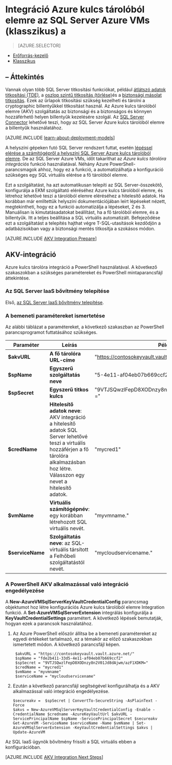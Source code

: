 <properties
    pageTitle="Az SQL Server Azure kulcs tárolóból elemre Integration tartományi Azure VMs (klasszikus)"
    description="Megtudhatja, hogy miként automatizálhatja a beállításait az SQL Server-titkosítás való használatának Azure kulcs tárolóból elemre. Ez a témakör ismerteti a klasszikus telepítési modell létrehozása virtuális gépeken futó SQL Server Azure kulcs tárolóra integrációs használatára."
    services="virtual-machines-windows"
    documentationCenter=""
    authors="rothja"
    manager="jhubbard"
    editor=""
    tags="azure-service-management"/>

<tags
    ms.service="virtual-machines-windows"
    ms.devlang="na"
    ms.topic="article"
    ms.tgt_pltfrm="vm-windows-sql-server"
    ms.workload="infrastructure-services"
    ms.date="09/26/2016"
    ms.author="jroth"/>

# <a name="configure-azure-key-vault-integration-for-sql-server-on-azure-vms-classic"></a>Integráció Azure kulcs tárolóból elemre az SQL Server Azure VMs (klasszikus) a

> [AZURE.SELECTOR]
- [Erőforrás-kezelő](virtual-machines-windows-ps-sql-keyvault.md)
- [Klasszikus](virtual-machines-windows-classic-ps-sql-keyvault.md)

## <a name="overview"></a>– Áttekintés
Vannak olyan több SQL Server titkosítási funkciókat, például [átlátszó adatok titkosítási (TDE)](https://msdn.microsoft.com/library/bb934049.aspx), a [oszlop szintű titkosítás (törlése)](https://msdn.microsoft.com/library/ms173744.aspx)és a [biztonsági másolat titkosítás](https://msdn.microsoft.com/library/dn449489.aspx). Ezek az űrlapok titkosítási szükség kezelheti és tárolni a cryptographic billentyűkkel titkosítást használ. Az Azure kulcs tárolóból elemre (AKV) szolgáltatás az biztonsági és a biztonságos és könnyen hozzáférhető helyen billentyűk kezelésére szolgál. Az [SQL Server Connector](http://www.microsoft.com/download/details.aspx?id=45344) lehetővé teszi, hogy az SQL Server Azure kulcs tárolóból elemre a billentyűk használatához.

[AZURE.INCLUDE [learn-about-deployment-models](../../includes/learn-about-deployment-models-classic-include.md)]

A helyszíni gépeken futó SQL Server rendszert futtat, esetén [lépéssel elérése a számítógépről a helyszíni SQL Server Azure kulcs tárolóból elemre](https://msdn.microsoft.com/library/dn198405.aspx). De az SQL Server Azure VMs, időt takaríthat az *Azure kulcs tárolóra integrációs* funkció használatával. Néhány Azure PowerShell-parancsmagok ahhoz, hogy ez a funkció, a automatizálhatja a konfiguráció szükséges egy SQL virtuális elérése a fő tárolóból elemre.

Ezt a szolgáltatást, ha azt automatikusan telepíti az SQL Server-összekötő, konfigurálja a EKM szolgáltató eléréséhez Azure kulcs tárolóból elemre, és létrehoz lehetővé teszi a tárolóból elemre eléréséhez a hitelesítő adatok. Ha korábban már említettük helyszíni dokumentációjában leírt lépéseket nézett, megtekintheti, hogy ez a funkció automatizálja a lépéseket, 2 és 3. Manuálisan is kimutatásadatokat beállítást, ha a fő tárolóból elemre, és a billentyűk. Itt a teljes beállítása a SQL virtuális automatizált. Befejeződése ezt a szolgáltatást a telepítés hajthat végre T-SQL-utasítások kezdődjön a adatbázisokban vagy a biztonsági mentés titkosítja a szokásos módon.

[AZURE.INCLUDE [AKV Integration Prepare](../../includes/virtual-machines-sql-server-akv-prepare.md)]

## <a name="configure-akv-integration"></a>AKV-integráció
Azure kulcs tárolóra integráció a PowerShell használatával. A következő szakaszokban a szükséges paramétereket és PowerShell mintaparancsfájl áttekintése.

### <a name="install-the-sql-server-iaas-extension"></a>Az SQL Server IaaS bővítmény telepítése

Első, [az SQL Server IaaS bővítmény telepítése](virtual-machines-windows-classic-sql-server-agent-extension.md).

### <a name="understand-the-input-parameters"></a>A bemeneti paramétereket ismertetése
Az alábbi táblázat a paramétereket, a következő szakaszban az PowerShell parancsprogramot futtatásához szükséges.

|Paraméter|Leírás|Példa|
|---|---|---|
|**$akvURL**|**A fő tárolóra URL-címe**|"https://contosokeyvault.vault.azure.net/"|
|**$spName**|**Egyszerű szolgáltatás neve**|"5-4e11-af04eb07b669ccf2 fde2b411 - 33d"|
|**$spSecret**|**Egyszerű titkos kulcs**|"9VTJSQwzlFepD8XODnzy8n2V01Jd8dAjwm/azF1XDKM ="|
|**$credName**|**Hitelesítő adatok neve**: AKV integráció a hitelesítő adatok SQL Server lehetővé teszi a virtuális hozzáférjen a fő tárolóra alkalmazásban hoz létre. Válasszon egy nevet a hitelesítő adatok.|"mycred1"|
|**$vmName**|**Virtuális számítógépnév**: egy korábban létrehozott SQL virtuális nevét.|"myvmname."|
|**$serviceName**|**Szolgáltatás neve**: az SQL-virtuális társított a Felhőbeli szolgáltatástól nevét.|"mycloudservicename."|

### <a name="enable-akv-integration-with-powershell"></a>A PowerShell AKV alkalmazással való integráció engedélyezése
A **New-AzureVMSqlServerKeyVaultCredentialConfig** parancsmag objektumot hoz létre konfigurációs Azure kulcs tárolóból elemre Integration funkció. A **Set-AzureVMSqlServerExtension** integrálás konfigurálja a **KeyVaultCredentialSettings** paramétert. A következő lépések bemutatják, hogyan ezek a parancsok használatához.

1. Az Azure PowerShell először állítsa be a bemeneti paramétereket az egyedi értékeket tartalmazó, ez a témakör az előző szakaszokban ismertetett módon. A következő parancsfájl képen.

        $akvURL = "https://contosokeyvault.vault.azure.net/"
        $spName = "fde2b411-33d5-4e11-af04eb07b669ccf2"
        $spSecret = "9VTJSQwzlFepD8XODnzy8n2V01Jd8dAjwm/azF1XDKM="
        $credName = "mycred1"
        $vmName = "myvmname"
        $serviceName = "mycloudservicename"
2.  Ezután a következő parancsfájl segítségével konfigurálhatja és a AKV alkalmazással való integráció engedélyezése.

        $secureakv =  $spSecret | ConvertTo-SecureString -AsPlainText -Force
        $akvs = New-AzureVMSqlServerKeyVaultCredentialConfig -Enable -CredentialName $credname -AzureKeyVaultUrl $akvURL -ServicePrincipalName $spName -ServicePrincipalSecret $secureakv
        Get-AzureVM -ServiceName $serviceName -Name $vmName | Set-AzureVMSqlServerExtension -KeyVaultCredentialSettings $akvs | Update-AzureVM

Az SQL IaaS ügynök bővítmény frissíti a SQL virtuális ebben a konfigurációban.

[AZURE.INCLUDE [AKV Integration Next Steps](../../includes/virtual-machines-sql-server-akv-next-steps.md)]
